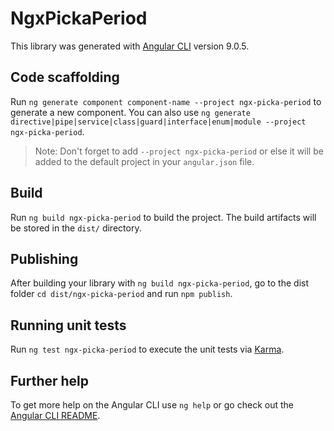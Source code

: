 # NgxPickaPeriod

This library was generated with [Angular CLI](https://github.com/angular/angular-cli) version 9.0.5.

## Code scaffolding

Run `ng generate component component-name --project ngx-picka-period` to generate a new component. You can also use `ng generate directive|pipe|service|class|guard|interface|enum|module --project ngx-picka-period`.
> Note: Don't forget to add `--project ngx-picka-period` or else it will be added to the default project in your `angular.json` file. 

## Build

Run `ng build ngx-picka-period` to build the project. The build artifacts will be stored in the `dist/` directory.

## Publishing

After building your library with `ng build ngx-picka-period`, go to the dist folder `cd dist/ngx-picka-period` and run `npm publish`.

## Running unit tests

Run `ng test ngx-picka-period` to execute the unit tests via [Karma](https://karma-runner.github.io).

## Further help

To get more help on the Angular CLI use `ng help` or go check out the [Angular CLI README](https://github.com/angular/angular-cli/blob/master/README.md).
